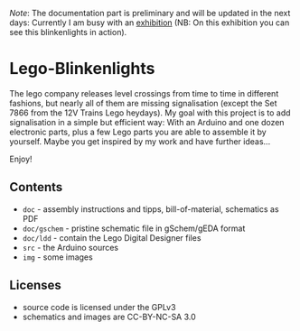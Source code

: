 *Note*: The documentation part is preliminary and will be updated in the next days: Currently I am busy with an [exhibition](www.steinchenwelt.ch) (NB: On this exhibition you can see this blinkenlights in action).


Lego-Blinkenlights
==================

The lego company releases level crossings from time to time in different fashions, but nearly all of them are missing signalisation (except the Set 7866 from the 12V Trains Lego heydays). My goal with this project is to add signalisation in a simple but efficient way: With an Arduino and one dozen electronic parts, plus a few Lego parts you are able to assemble it by yourself. Maybe you get inspired by my work and have further ideas... 

Enjoy!

Contents
--------
 * `doc` - assembly instructions and tipps, bill-of-material, schematics as PDF
 * `doc/gschem` - pristine schematic file in gSchem/gEDA format
 * `doc/ldd` - contain the Lego Digital Designer files
 * `src` - the Arduino sources
 * `img` - some images

Licenses
--------
 * source code is licensed under the GPLv3
 * schematics and images are CC-BY-NC-SA 3.0

